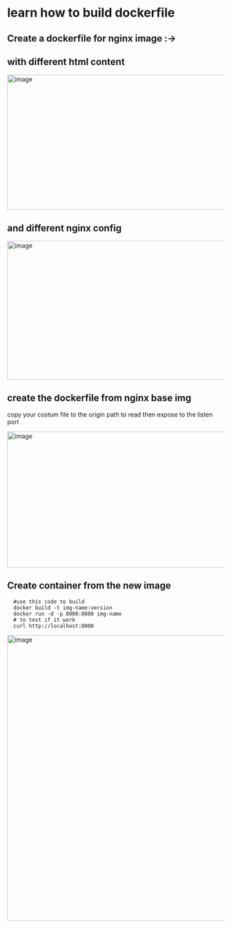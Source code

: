 # learn how to build dockerfile

## Create a dockerfile for nginx image :->
## with different html content 
<img width="940" height="312" alt="image" src="https://github.com/user-attachments/assets/243671b6-e1ae-44ae-9acd-5366a0b065f3" />

## and different nginx config
<img width="940" height="320" alt="image" src="https://github.com/user-attachments/assets/b3c86d8d-860d-4b31-a535-bf9664aecd85" />

## create the dockerfile from nginx base img
  copy your costum file to the origin path to read
  then expose to the listen port
  
<img width="940" height="314" alt="image" src="https://github.com/user-attachments/assets/c7934428-cf9c-4a17-8343-97bda4a3c8a5" />

## Create container from the new image
      #use this code to build
      docker build -t img-name:version
      docker run -d -p 8000:8080 img-name
      # to test if it work 
      curl http://localhost:8000

<img width="940" height="660" alt="image" src="https://github.com/user-attachments/assets/4a9187b8-ae8f-45a2-862c-ddfbc12d453b" />
